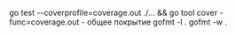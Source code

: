 go test --coverprofile=coverage.out ./... && go tool cover -func=coverage.out - общее покрытие
gofmt -l .
gofmt -w .
